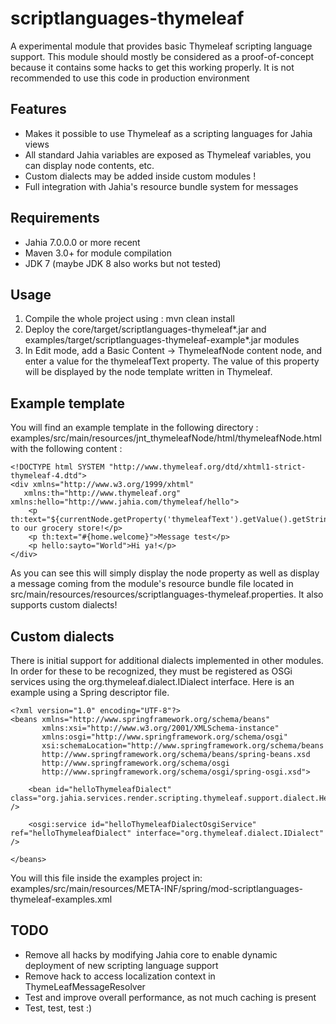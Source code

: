 # scriptlanguages-thymeleaf

A experimental module that provides basic Thymeleaf scripting language support. This module should mostly be considered
as a proof-of-concept because it contains some hacks to get this working properly. It is not recommended to use this
code in production environment

## Features
- Makes it possible to use Thymeleaf as a scripting languages for Jahia views
- All standard Jahia variables are exposed as Thymeleaf variables, you can display node contents, etc.
- Custom dialects may be added inside custom modules !
- Full integration with Jahia's resource bundle system for messages

## Requirements
- Jahia 7.0.0.0 or more recent
- Maven 3.0+ for module compilation
- JDK 7 (maybe JDK 8 also works but not tested)

## Usage

1. Compile the whole project using : mvn clean install
2. Deploy the core/target/scriptlanguages-thymeleaf*.jar and examples/target/scriptlanguages-thymeleaf-example*.jar modules
3. In Edit mode, add a Basic Content -> ThymeleafNode content node, and enter a value for the thymeleafText property.
The value of this property will be displayed by the node template written in Thymeleaf.

## Example template

You will find an example template in the following directory : examples/src/main/resources/jnt_thymeleafNode/html/thymeleafNode.html
with the following content :

    <!DOCTYPE html SYSTEM "http://www.thymeleaf.org/dtd/xhtml1-strict-thymeleaf-4.dtd">
    <div xmlns="http://www.w3.org/1999/xhtml"
       xmlns:th="http://www.thymeleaf.org" xmlns:hello="http://www.jahia.com/thymeleaf/hello">
        <p th:text="${currentNode.getProperty('thymeleafText').getValue().getString()}">Welcome to our grocery store!</p>
        <p th:text="#{home.welcome}">Message test</p>
        <p hello:sayto="World">Hi ya!</p>
    </div>

As you can see this will simply display the node property as well as display a message coming from the module's resource
bundle file located in src/main/resources/resources/scriptlanguages-thymeleaf.properties. It also supports custom dialects!

## Custom dialects

There is initial support for additional dialects implemented in other modules. In order for these to be recognized,
they must be registered as OSGi services using the org.thymeleaf.dialect.IDialect interface. Here is an example using
a Spring descriptor file.

    <?xml version="1.0" encoding="UTF-8"?>
    <beans xmlns="http://www.springframework.org/schema/beans"
           xmlns:xsi="http://www.w3.org/2001/XMLSchema-instance"
           xmlns:osgi="http://www.springframework.org/schema/osgi"
           xsi:schemaLocation="http://www.springframework.org/schema/beans
           http://www.springframework.org/schema/beans/spring-beans.xsd
           http://www.springframework.org/schema/osgi
           http://www.springframework.org/schema/osgi/spring-osgi.xsd">

        <bean id="helloThymeleafDialect" class="org.jahia.services.render.scripting.thymeleaf.support.dialect.HelloDialect" />

        <osgi:service id="helloThymeleafDialectOsgiService" ref="helloThymeleafDialect" interface="org.thymeleaf.dialect.IDialect" />

    </beans>

You will this file inside the examples project in: examples/src/main/resources/META-INF/spring/mod-scriptlanguages-thymeleaf-examples.xml

## TODO
- Remove all hacks by modifying Jahia core to enable dynamic deployment of new scripting language support
- Remove hack to access localization context in ThymeLeafMessageResolver
- Test and improve overall performance, as not much caching is present
- Test, test, test :)
